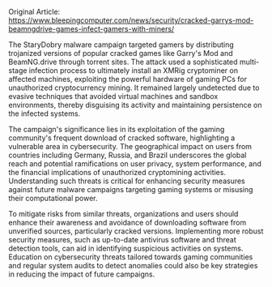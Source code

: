Original Article: https://www.bleepingcomputer.com/news/security/cracked-garrys-mod-beamngdrive-games-infect-gamers-with-miners/

The StaryDobry malware campaign targeted gamers by distributing trojanized versions of popular cracked games like Garry's Mod and BeamNG.drive through torrent sites. The attack used a sophisticated multi-stage infection process to ultimately install an XMRig cryptominer on affected machines, exploiting the powerful hardware of gaming PCs for unauthorized cryptocurrency mining. It remained largely undetected due to evasive techniques that avoided virtual machines and sandbox environments, thereby disguising its activity and maintaining persistence on the infected systems.

The campaign's significance lies in its exploitation of the gaming community's frequent download of cracked software, highlighting a vulnerable area in cybersecurity. The geographical impact on users from countries including Germany, Russia, and Brazil underscores the global reach and potential ramifications on user privacy, system performance, and the financial implications of unauthorized cryptomining activities. Understanding such threats is critical for enhancing security measures against future malware campaigns targeting gaming systems or misusing their computational power.

To mitigate risks from similar threats, organizations and users should enhance their awareness and avoidance of downloading software from unverified sources, particularly cracked versions. Implementing more robust security measures, such as up-to-date antivirus software and threat detection tools, can aid in identifying suspicious activities on systems. Education on cybersecurity threats tailored towards gaming communities and regular system audits to detect anomalies could also be key strategies in reducing the impact of future campaigns.